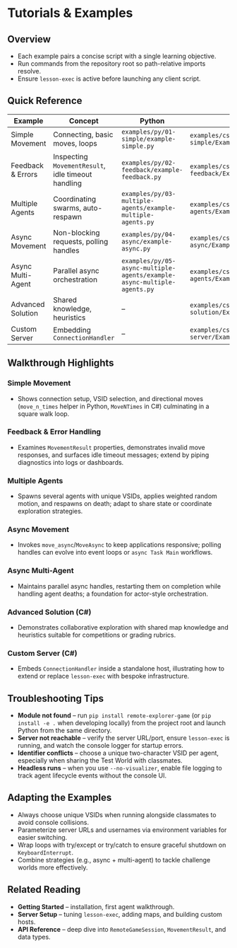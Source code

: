 # Tutorials & Examples

## Overview
- Each example pairs a concise script with a single learning objective.
- Run commands from the repository root so path-relative imports resolve.
- Ensure `lesson-exec` is active before launching any client script.

## Quick Reference
| Example | Concept | Python | C# |
| --- | --- | --- | --- |
| Simple Movement | Connecting, basic moves, loops | `examples/py/01-simple/example-simple.py` | `examples/csharp/01-simple/ExampleSimple.cs` |
| Feedback & Errors | Inspecting `MovementResult`, idle timeout handling | `examples/py/02-feedback/example-feedback.py` | `examples/csharp/02-feedback/ExampleFeedback.cs` |
| Multiple Agents | Coordinating swarms, auto-respawn | `examples/py/03-multiple-agents/example-multiple-agents.py` | `examples/csharp/03-multiple-agents/ExampleMultipleAgents.cs` |
| Async Movement | Non-blocking requests, polling handles | `examples/py/04-async/example-async.py` | `examples/csharp/04-async/ExampleAsync.cs` |
| Async Multi-Agent | Parallel async orchestration | `examples/py/05-async-multiple-agents/example-async-multiple-agents.py` | `examples/csharp/05-async-multiple-agents/ExampleAsyncMultipleAgents.cs` |
| Advanced Solution | Shared knowledge, heuristics | – | `examples/csharp/06-example-solution/ExampleSolution.cs` |
| Custom Server | Embedding `ConnectionHandler` | – | `examples/csharp/07-custom-server/ExampleCustomServer.cs` |

## Walkthrough Highlights
### Simple Movement
- Shows connection setup, VSID selection, and directional moves (`move_n_times` helper in Python, `MoveNTimes` in C#) culminating in a square walk loop.

### Feedback & Error Handling
- Examines `MovementResult` properties, demonstrates invalid move responses, and surfaces idle timeout messages; extend by piping diagnostics into logs or dashboards.

### Multiple Agents
- Spawns several agents with unique VSIDs, applies weighted random motion, and respawns on death; adapt to share state or coordinate exploration strategies.

### Async Movement
- Invokes `move_async`/`MoveAsync` to keep applications responsive; polling handles can evolve into event loops or `async Task Main` workflows.

### Async Multi-Agent
- Maintains parallel async handles, restarting them on completion while handling agent deaths; a foundation for actor-style orchestration.

### Advanced Solution (C#)
- Demonstrates collaborative exploration with shared map knowledge and heuristics suitable for competitions or grading rubrics.

### Custom Server (C#)
- Embeds `ConnectionHandler` inside a standalone host, illustrating how to extend or replace `lesson-exec` with bespoke infrastructure.

## Troubleshooting Tips
- **Module not found** – run `pip install remote-explorer-game` (or `pip install -e .` when developing locally) from the project root and launch Python from the same directory.
- **Server not reachable** – verify the server URL/port, ensure `lesson-exec` is running, and watch the console logger for startup errors.
- **Identifier conflicts** – choose a unique two-character VSID per agent, especially when sharing the Test World with classmates.
- **Headless runs** – when you use `--no-visualizer`, enable file logging to track agent lifecycle events without the console UI.

## Adapting the Examples
- Always choose unique VSIDs when running alongside classmates to avoid console collisions.
- Parameterize server URLs and usernames via environment variables for easier switching.
- Wrap loops with try/except or try/catch to ensure graceful shutdown on `KeyboardInterrupt`.
- Combine strategies (e.g., async + multi-agent) to tackle challenge worlds more effectively.

## Related Reading
- **Getting Started** – installation, first agent walkthrough.
- **Server Setup** – tuning `lesson-exec`, adding maps, and building custom hosts.
- **API Reference** – deep dive into `RemoteGameSession`, `MovementResult`, and data types.

